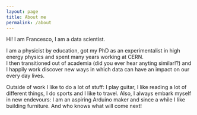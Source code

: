 ```yaml
---
layout: page
title: About me
permalink: /about
---
```

Hi! I am Francesco, I am a data scientist.

I am a physicist by education, got my PhD as an experimentalist in high energy physics and spent many years working at CERN.  
I then transitioned out of academia (did you ever hear anyting similar!?) and I happily work discover new ways in which data can have an impact on our every day lives.

Outside of work I like to do a lot of stuff: I play guitar, I like reading a lot of different things, I do sports and I like to travel. Also, I always embark myself in new endevours: I am an aspiring Arduino maker and since a while I like building furniture. And who knows what will come next!